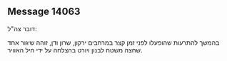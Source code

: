 ## Message 14063

דובר צה"ל:

בהמשך להתרעות שהופעלו לפני זמן קצר במרחבים ירקון, שרון ודן, זוהה שיגור אחד שחצה משטח לבנון ויורט בהצלחה על ידי חיל האוויר.

